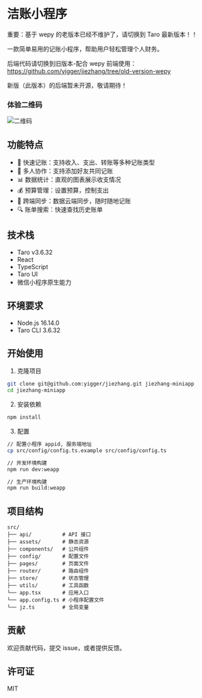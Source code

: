 # 洁账小程序

重要：基于 wepy 的老版本已经不维护了，请切换到 Taro 最新版本！！

一款简单易用的记账小程序，帮助用户轻松管理个人财务。

后端代码请切换到旧版本-配合 wepy 前端使用：https://github.com/yigger/jiezhang/tree/old-version-wepy

新版（此版本）的后端暂未开源，敬请期待！

### 体验二维码
![二维码](https://github.com/yigger/jiezhang/raw/old-version-wepy/screenshots/qrcode.jpg)

## 功能特点

- 📝 快速记账：支持收入、支出、转账等多种记账类型
- 👥 多人协作：支持添加好友共同记账
- 📊 数据统计：直观的图表展示收支情况
- 💰 预算管理：设置预算，控制支出
- 📱 跨端同步：数据云端同步，随时随地记账
- 🔍 账单搜索：快速查找历史账单

## 技术栈
- Taro v3.6.32
- React
- TypeScript
- Taro UI
- 微信小程序原生能力

## 环境要求
- Node.js 16.14.0
- Taro CLI 3.6.32

## 开始使用

1. 克隆项目
```bash
git clone git@github.com:yigger/jiezhang.git jiezhang-miniapp
cd jiezhang-miniapp
```

2. 安装依赖
```bash
npm install
```

3. 配置
```bash
// 配置小程序 appid, 服务端地址
cp src/config/config.ts.example src/config/config.ts

// 开发环境构建
npm run dev:weapp

// 生产环境构建
npm run build:weapp
```

## 项目结构
```
src/
├── api/          # API 接口
├── assets/       # 静态资源
├── components/   # 公共组件
├── config/       # 配置文件
├── pages/        # 页面文件
├── router/       # 路由组件
├── store/        # 状态管理
├── utils/        # 工具函数
└── app.tsx       # 应用入口
└── app.config.ts # 小程序配置文件
└── jz.ts         # 全局变量
```

## 贡献
欢迎贡献代码，提交 issue，或者提供反馈。

## 许可证
MIT
